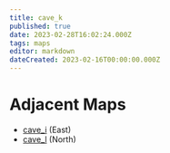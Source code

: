 ```yaml
---
title: cave_k
published: true
date: 2023-02-28T16:02:24.000Z
tags: maps
editor: markdown
dateCreated: 2023-02-16T00:00:00.000Z
---
```



# Adjacent Maps
 * [cave_i](/maps/cave_i) (East)
 * [cave_l](/maps/cave_l) (North)
